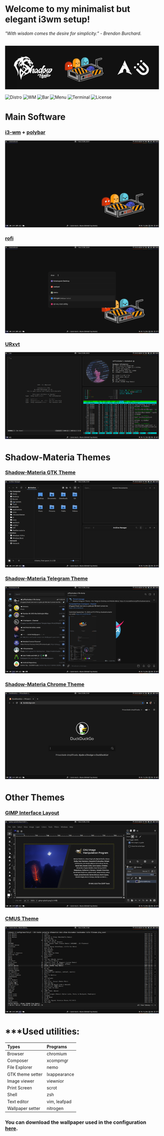 # Welcome to my minimalist but elegant i3wm setup!
###### "With wisdom comes the desire for simplicity.” - Brendon Burchard.
<img src="readmepictures/welcome.png">

![Distro](https://img.shields.io/badge/Distro-Arch%20Linux-blue) ![WM](https://img.shields.io/badge/WM-i3--gaps--rounded-orange) ![Bar](https://img.shields.io/badge/Bar-Polybar-yellowgreen) ![Menu](https://img.shields.io/badge/Menu-rofi-brightgreen) ![Terminal](https://img.shields.io/badge/Terminal-URxvt-red) ![License](https://img.shields.io/badge/Licence-GPL%20v3.0-green)

# Main Software

### [i3-wm](src=".config/i3/") + [polybar](src=".config/polybar/")
<img src="readmepictures/i3polybar.png">

### [rofi](src=".config/rofi/")
<img src="readmepictures/rofi.png">

### [URxvt](src=".Xresources")
<img src="readmepictures/urxvt.png">


# Shadow-Materia Themes

### [Shadow-Materia GTK Theme](src=".themes/")
<img src="readmepictures/shadowmateria.png">

### [Shadow-Materia Telegram Theme](https://t.me/addtheme/shadowmateria)
<img src="readmepictures/telegramshadowmateria.png">

### [Shadow-Materia Chrome Theme](src=".chrome-themes/")
<img src="readmepictures/chromiumshadowmateria.png">


# Other Themes

### [GIMP Interface Layout](src=".config/GIMP/")
<img src="readmepictures/gimp.png">

### [CMUS Theme](src=".config/cmus/")
<img src="readmepictures/cmus.png">


# ***Used utilities:
| Types            | Programs      |
| :--------------- | :------------ |   
| Browser          | chromium      |
| Composer	   | xcompmgr      |
| File Explorer    | nemo          |                                            
| GTK theme setter | lxappearance  |
| Image viewer     | viewnior      |                                                                                         
| Print Screen     | scrot         |                                            
| Shell            | zsh           |                                                                           
| Text editor      | vim, leafpad  |                                                                             
| Wallpaper setter | nitrogen      |


### You can download the wallpaper used in the configuration [here](src="Wallpapers").
